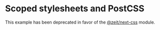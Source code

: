 # Scoped stylesheets and PostCSS

This example has been deprecated in favor of the [@zeit/next-css](https://www.npmjs.com/package/@zeit/next-css#postcss-plugins) module.
